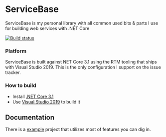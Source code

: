 # ServiceBase

ServiceBase is my personal library with all common used bits & parts I use for building web services with .NET Core

[![Build status](https://ci.appveyor.com/api/projects/status/wacmh1819dmc70b6/branch/master?svg=true)](https://ci.appveyor.com/project/aruss81994/servicebase/branch/master)

### Platform

ServiceBase is built against NET Core 3.1 using the RTM tooling that ships with Visual Studio 2019. This is the only configuration I support on the issue tracker.

### How to build

* Install [.NET Core 3.1](https://www.microsoft.com/net/download/core#/current)
* Use [Visual Studio 2019](https://visualstudio.microsoft.com/vs/) to build it

## Documentation

There is a [example](./examples/Plugins) project that utilizes most of features you can dig in.
